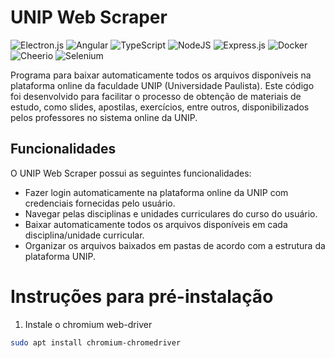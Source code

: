 # UNIP Web Scraper
![Electron.js](https://img.shields.io/badge/Electron-191970?style=for-the-badge&logo=Electron&logoColor=white)
![Angular](https://img.shields.io/badge/angular-%23DD0031.svg?style=for-the-badge&logo=angular&logoColor=white)
![TypeScript](https://img.shields.io/badge/typescript-%23007ACC.svg?style=for-the-badge&logo=typescript&logoColor=white)
![NodeJS](https://img.shields.io/badge/node.js-6DA55F?style=for-the-badge&logo=node.js&logoColor=white)
![Express.js](https://img.shields.io/badge/express.js-%23404d59.svg?style=for-the-badge&logo=express&logoColor=%2361DAFB)
![Docker](https://img.shields.io/badge/docker-%230db7ed.svg?style=for-the-badge&logo=docker&logoColor=white)
![Cheerio](https://img.shields.io/badge/-Cheerio-%23E33332?style=for-the-badge)
![Selenium](https://img.shields.io/badge/-selenium-%43B02A?style=for-the-badge&logo=selenium&logoColor=white)

Programa para baixar automaticamente todos os arquivos disponíveis na plataforma online da faculdade UNIP (Universidade Paulista). Este código foi desenvolvido para facilitar o processo de obtenção de materiais de estudo, como slides, apostilas, exercícios, entre outros, disponibilizados pelos professores no sistema online da UNIP.

## Funcionalidades
O UNIP Web Scraper possui as seguintes funcionalidades:
- Fazer login automaticamente na plataforma online da UNIP com credenciais fornecidas pelo usuário.
- Navegar pelas disciplinas e unidades curriculares do curso do usuário.
- Baixar automaticamente todos os arquivos disponíveis em cada disciplina/unidade curricular.
- Organizar os arquivos baixados em pastas de acordo com a estrutura da plataforma UNIP.


# Instruções para pré-instalação
1. Instale o chromium web-driver
```bash
sudo apt install chromium-chromedriver
```
